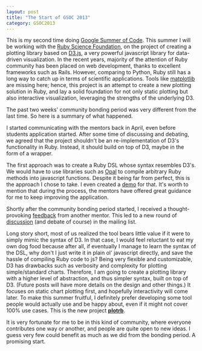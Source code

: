 ```yaml
---
layout: post
title: "The Start of GSOC 2013"
category: GSOC2013
---
```


This is my second time doing [Google Summer of Code](http://www.google-melange.com/gsoc/homepage/google/gsoc2013). This summer I will be working with the [Ruby Science Foundation](http://sciruby.com), on the project of creating a plotting library based on [D3.js](http://d3js.org), a very powerful javascript library for data-driven visualization. In the recent years, majority of the attention of Ruby community has been placed on web development, thanks to excellent frameworks such as Rails. However, comparing to Python, Ruby still has a long way to catch up in terms of scientific applications. Tools like [matplotlib](http://matplotlib.org) are missing here; hence, this project is an attempt to create a new plotting solution in Ruby, and lay a solid foundation for not only static plotting but also interactive visualization, leveraging the strengths of the underlying D3.

The past two weeks' community bonding period was very different from the last time. So here is a summary of what happened.

I started communicating with the mentors back in April, even before students application started. After some time of discussing and debating, we agreed that the project shouldn't be an re-implementation of D3's functionality in Ruby. Instead, it should build on top of D3, maybe in the form of a wrapper.

The first approach was to create a Ruby DSL whose syntax resembles D3's. We would have to use libraries such as [Opal](http://opalrb.org) to compile arbitrary Ruby methods into javascript functions. Despite it being far from perfect, this is the approach I chose to take. I even created a [demo](https://github.com/zuhao/d3rb) for that. It's worth to mention that during the process, the mentors have offered great guidance for me to keep improving the application.

Shortly after the community bonding period started, I received a thought-provoking [feedback](https://github.com/zuhao/d3rb/issues/1) from another mentor. This led to a new round of [discussion](https://groups.google.com/forum/?fromgroups#!topic/sciruby-dev/n9AkRDZM2no) (and debate of course) in the mailing list.

Long story short, most of us realized the tool bears little value if it were to simply mimic the syntax of D3. In that case, I would feel reluctant to eat my own dog food because after all, if eventually I manage to learn the syntax of the DSL, why don't I just write it in plain ol' javascript directly, and save the hassle of compiling Ruby code to js? Being very flexible and customizable, D3 has drawbacks such as verbosity and complexity for plotting simple/standard charts. Therefore, I am going to create a plotting library with a higher level of abstraction, and thus simpler syntax, built on top of D3. (Future posts will have more details on the design and other things.) It focuses on static chart plotting first, and hopefully interactivity will come later. To make this summer fruitful, I definitely prefer developing some tool people would actually use and be happy about, even if it might not cover 100% use cases. This is the new project [__plotrb__](https://github.com/zuhao/plotrb).

It is very fortunate for me to be in this kind of community, where everyone contributes one way or another, and people are quite open to new ideas. I guess very few could benefit as much as we did from the bonding period. A promising start.
